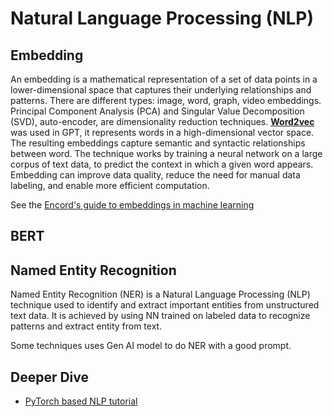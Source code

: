 # Natural Language Processing (NLP)


## Embedding

An embedding is a mathematical representation of a set of data points in a lower-dimensional space that captures their underlying relationships and patterns. There are different types: image, word, graph, video embeddings. Principal Component Analysis (PCA) and Singular Value Decomposition (SVD), auto-encoder, are dimensionality reduction techniques. [**Word2vec**](https://arxiv.org/abs/1301.3781) was used in GPT, it represents words in a high-dimensional vector space. The resulting embeddings capture semantic and syntactic relationships between word. The technique works by training a neural network on a large corpus of text data, to predict the context in which a given word appears. Embedding can improve data quality, reduce the need for manual data labeling, and enable more efficient computation.

See the [Encord's guide to embeddings in machine learning](https://encord.com/blog/embeddings-machine-learning/)

### 

## BERT



## Named Entity Recognition

Named Entity Recognition (NER) is a Natural Language Processing (NLP) technique used to identify and extract important entities from unstructured text data. It is achieved by using NN trained on labeled data to recognize patterns and extract entity from text.

Some techniques uses Gen AI model to do NER with a good prompt.


## Deeper Dive

* [PyTorch based NLP tutorial](https://github.com/graykode/nlp-tutorial)